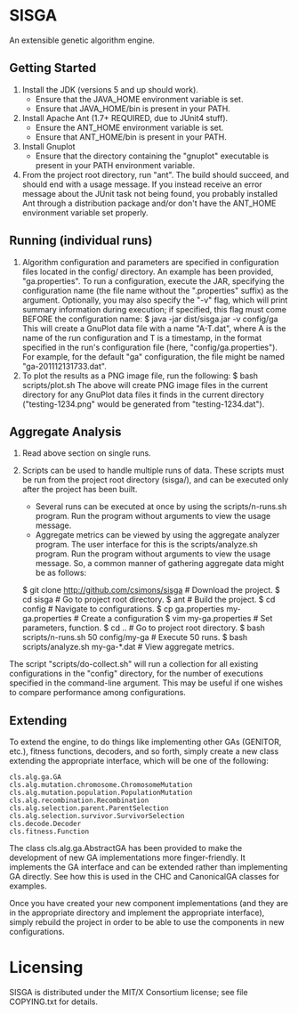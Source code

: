 # SISGA

An extensible genetic algorithm engine.


## Getting Started

1. Install the JDK (versions 5 and up should work).
   - Ensure that the JAVA_HOME environment variable is set.
   - Ensure that JAVA_HOME/bin is present in your PATH.
2. Install Apache Ant (1.7+ REQUIRED, due to JUnit4 stuff).
   - Ensure the ANT_HOME environment variable is set.
   - Ensure that ANT_HOME/bin is present in your PATH.
3. Install Gnuplot
   - Ensure that the directory containing the "gnuplot" executable
     is present in your PATH environment variable.
4. From the project root directory, run "ant".  The build should
   succeed, and should end with a usage message.  If you instead
   receive an error message about the JUnit task not being found,
   you probably installed Ant through a distribution package and/or
   don't have the ANT_HOME environment variable set properly.


## Running (individual runs)

1. Algorithm configuration and parameters are specified in configuration
   files located in the config/ directory.  An example has been provided,
   "ga.properties".  To run a configuration, execute the JAR, specifying
   the configuration name (the file name without the ".properties" suffix)
   as the argument.  Optionally, you may also specify the "-v" flag, which
   will print summary information during execution; if specified, this flag
   must come BEFORE the configuration name:
    $ java -jar dist/sisga.jar -v config/ga
   This will create a GnuPlot data file with a name "A-T.dat", where A
   is the name of the run configuration and T is a timestamp,
   in the format specified in the run's configuration file (here,
   "config/ga.properties").  For example, for the default "ga"
   configuration, the file might be named "ga-201112131733.dat".
2. To plot the results as a PNG image file, run the following:
    $ bash scripts/plot.sh
   The above will create PNG image files in the current directory for any
   GnuPlot data files it finds in the current directory ("testing-1234.png"
   would be generated from "testing-1234.dat").


## Aggregate Analysis

1. Read above section on single runs.
2. Scripts can be used to handle multiple runs of data.  These scripts must be
   run from the project root directory (sisga/), and can be executed only after
   the project has been built.
   - Several runs can be executed at once by using the scripts/n-runs.sh
     program.  Run the program without arguments to view the usage message.
   - Aggregate metrics can be viewed by using the aggregate analyzer program.
     The user interface for this is the scripts/analyze.sh program.  Run the
     program without arguments to view the usage message.
     So, a common manner of gathering aggregate data might be as follows:

    $ git clone http://github.com/csimons/sisga  # Download the project.
    $ cd sisga                                   # Go to project root directory.
    $ ant                                        # Build the project.
    $ cd config                                  # Navigate to configurations.
    $ cp ga.properties my-ga.properties          # Create a configuration
    $ vim my-ga.properties                       # Set parameters, function.
    $ cd ..                                      # Go to project root directory.
    $ bash scripts/n-runs.sh 50 config/my-ga     # Execute 50 runs.
    $ bash scripts/analyze.sh my-ga-*.dat        # View aggregate metrics.

The script "scripts/do-collect.sh" will run a collection for all existing
configurations in the "config" directory, for the number of executions
specified in the command-line argument.  This may be useful if one wishes to
compare performance among configurations.


## Extending

To extend the engine, to do things like implementing other GAs (GENITOR, etc.),
fitness functions, decoders, and so forth, simply create a new class extending
the appropriate interface, which will be one of the following:

    cls.alg.ga.GA
    cls.alg.mutation.chromosome.ChromosomeMutation
    cls.alg.mutation.population.PopulationMutation
    cls.alg.recombination.Recombination
    cls.alg.selection.parent.ParentSelection
    cls.alg.selection.survivor.SurvivorSelection
    cls.decode.Decoder
    cls.fitness.Function

The class cls.alg.ga.AbstractGA has been provided to make the development of
new GA implementations more finger-friendly.  It implements the GA interface
and can be extended rather than implementing GA directly.  See how this is used
in the CHC and CanonicalGA classes for examples.

Once you have created your new component implementations (and they are in the
appropriate directory and implement the appropriate interface), simply rebuild
the project in order to be able to use the components in new configurations.


# Licensing

SISGA is distributed under the MIT/X Consortium license;
see file COPYING.txt for details.
